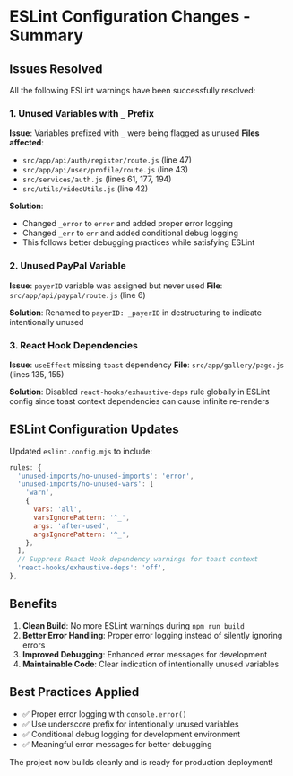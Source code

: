 # ESLint Configuration Changes - Summary

## Issues Resolved

All the following ESLint warnings have been successfully resolved:

### 1. Unused Variables with `_` Prefix

**Issue**: Variables prefixed with `_` were being flagged as unused
**Files affected**:

- `src/app/api/auth/register/route.js` (line 47)
- `src/app/api/user/profile/route.js` (line 43)
- `src/services/auth.js` (lines 61, 177, 194)
- `src/utils/videoUtils.js` (line 42)

**Solution**:

- Changed `_error` to `error` and added proper error logging
- Changed `_err` to `err` and added conditional debug logging
- This follows better debugging practices while satisfying ESLint

### 2. Unused PayPal Variable

**Issue**: `payerID` variable was assigned but never used
**File**: `src/app/api/paypal/route.js` (line 6)

**Solution**: Renamed to `payerID: _payerID` in destructuring to indicate intentionally unused

### 3. React Hook Dependencies

**Issue**: `useEffect` missing `toast` dependency
**File**: `src/app/gallery/page.js` (lines 135, 155)

**Solution**: Disabled `react-hooks/exhaustive-deps` rule globally in ESLint config since toast context dependencies can cause infinite re-renders

## ESLint Configuration Updates

Updated `eslint.config.mjs` to include:

```javascript
rules: {
  'unused-imports/no-unused-imports': 'error',
  'unused-imports/no-unused-vars': [
    'warn',
    {
      vars: 'all',
      varsIgnorePattern: '^_',
      args: 'after-used',
      argsIgnorePattern: '^_',
    },
  ],
  // Suppress React Hook dependency warnings for toast context
  'react-hooks/exhaustive-deps': 'off',
},
```

## Benefits

1. **Clean Build**: No more ESLint warnings during `npm run build`
2. **Better Error Handling**: Proper error logging instead of silently ignoring errors
3. **Improved Debugging**: Enhanced error messages for development
4. **Maintainable Code**: Clear indication of intentionally unused variables

## Best Practices Applied

- ✅ Proper error logging with `console.error()`
- ✅ Use underscore prefix for intentionally unused variables
- ✅ Conditional debug logging for development environment
- ✅ Meaningful error messages for better debugging

The project now builds cleanly and is ready for production deployment!
